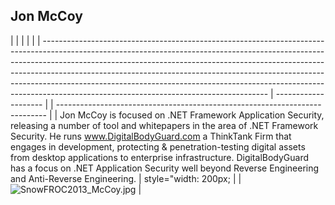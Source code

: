 ## Jon McCoy

|                                                                                                                                                                                                                                                                                                                                                                                                                                                                |                      |  |                                                                             |
| -------------------------------------------------------------------------------------------------------------------------------------------------------------------------------------------------------------------------------------------------------------------------------------------------------------------------------------------------------------------------------------------------------------------------------------------------------------- | -------------------- |  | --------------------------------------------------------------------------- |
| Jon McCoy is focused on .NET Framework Application Security, releasing a number of tool and whitepapers in the area of .NET Framework Security. He runs www.DigitalBodyGuard.com a ThinkTank Firm that engages in development, protecting & penetration-testing digital assets from desktop applications to enterprise infrastructure. DigitalBodyGuard has a focus on .NET Application Security well beyond Reverse Engineering and Anti-Reverse Engineering. | style="width: 200px; |  | ![SnowFROC2013_McCoy.jpg](SnowFROC2013_McCoy.jpg "SnowFROC2013_McCoy.jpg") |